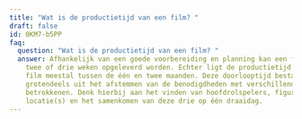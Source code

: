 ```yaml
---
title: "Wat is de productietijd van een film? "
draft: false
id: 0KM7-b5PP
faq:
  question: "Wat is de productietijd van een film? "
  answer: Afhankelijk van een goede voorbereiding en planning kan een film al in
    twee of drie weken opgeleverd worden. Echter ligt de productietijd van een
    film meestal tussen de één en twee maanden. Deze doorlooptijd bestaat
    grotendeels uit het afstemmen van de benodigdheden met verschillende
    betrokkenen. Denk hierbij aan het vinden van hoofdrolspelers, figuranten,
    locatie(s) en het samenkomen van deze drie op één draaidag.
---
```

